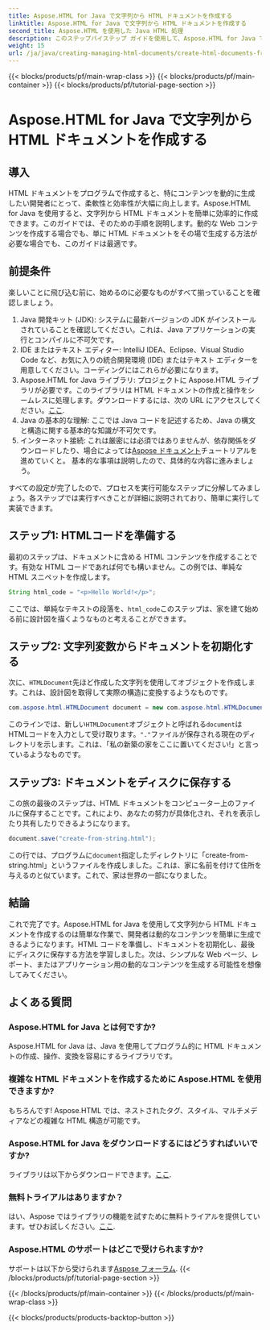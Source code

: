 ```yaml
---
title: Aspose.HTML for Java で文字列から HTML ドキュメントを作成する
linktitle: Aspose.HTML for Java で文字列から HTML ドキュメントを作成する
second_title: Aspose.HTML を使用した Java HTML 処理
description: このステップバイステップ ガイドを使用して、Aspose.HTML for Java で文字列から HTML ドキュメントを作成する方法を学習します。
weight: 15
url: /ja/java/creating-managing-html-documents/create-html-documents-from-string/
---
```


{{< blocks/products/pf/main-wrap-class >}}
{{< blocks/products/pf/main-container >}}
{{< blocks/products/pf/tutorial-page-section >}}

# Aspose.HTML for Java で文字列から HTML ドキュメントを作成する

## 導入
HTML ドキュメントをプログラムで作成すると、特にコンテンツを動的に生成したい開発者にとって、柔軟性と効率性が大幅に向上します。Aspose.HTML for Java を使用すると、文字列から HTML ドキュメントを簡単に効率的に作成できます。このガイドでは、そのための手順を説明します。動的な Web コンテンツを作成する場合でも、単に HTML ドキュメントをその場で生成する方法が必要な場合でも、このガイドは最適です。
## 前提条件
楽しいことに飛び込む前に、始めるのに必要なものがすべて揃っていることを確認しましょう。
1. Java 開発キット (JDK): システムに最新バージョンの JDK がインストールされていることを確認してください。これは、Java アプリケーションの実行とコンパイルに不可欠です。
2. IDE またはテキスト エディター: IntelliJ IDEA、Eclipse、Visual Studio Code など、お気に入りの統合開発環境 (IDE) またはテキスト エディターを用意してください。コーディングにはこれらが必要になります。
3.  Aspose.HTML for Java ライブラリ: プロジェクトに Aspose.HTML ライブラリが必要です。このライブラリは HTML ドキュメントの作成と操作をシームレスに処理します。ダウンロードするには、次の URL にアクセスしてください。[ここ](https://releases.aspose.com/html/java/).
4. Java の基本的な理解: ここでは Java コードを記述するため、Java の構文と構造に関する基本的な知識が不可欠です。
5. インターネット接続: これは厳密には必須ではありませんが、依存関係をダウンロードしたり、場合によっては[Aspose ドキュメント](https://reference.aspose.com/html/java/)チュートリアルを進めていくと。
基本的な事項は説明したので、具体的な内容に進みましょう。

すべての設定が完了したので、プロセスを実行可能なステップに分解してみましょう。各ステップでは実行すべきことが詳細に説明されており、簡単に実行して実装できます。
## ステップ1: HTMLコードを準備する

最初のステップは、ドキュメントに含める HTML コンテンツを作成することです。有効な HTML コードであれば何でも構いません。この例では、単純な HTML スニペットを作成します。
```java
String html_code = "<p>Hello World!</p>";
```
ここでは、単純なテキストの段落を、`html_code`このステップは、家を建て始める前に設計図を描くようなものと考えることができます。
## ステップ2: 文字列変数からドキュメントを初期化する

次に、`HTMLDocument`先ほど作成した文字列を使用してオブジェクトを作成します。これは、設計図を取得して実際の構造に変換するようなものです。
```java
com.aspose.html.HTMLDocument document = new com.aspose.html.HTMLDocument(html_code, ".");
```
このラインでは、新しい`HTMLDocument`オブジェクトと呼ばれる`document`はHTMLコードを入力として受け取ります。`"."`ファイルが保存される現在のディレクトリを示します。これは、「私の新築の家をここに置いてください!」と言っているようなものです。
## ステップ3: ドキュメントをディスクに保存する

この旅の最後のステップは、HTML ドキュメントをコンピューター上のファイルに保存することです。これにより、あなたの努力が具体化され、それを表示したり共有したりできるようになります。
```java
document.save("create-from-string.html");
```
この行では、プログラムに`document`指定したディレクトリに「create-from-string.html」というファイルを作成しました。これは、家に名前を付けて住所を与えるのと似ています。これで、家は世界の一部になりました。
## 結論
これで完了です。Aspose.HTML for Java を使用して文字列から HTML ドキュメントを作成するのは簡単な作業で、開発者は動的なコンテンツを簡単に生成できるようになります。HTML コードを準備し、ドキュメントを初期化し、最後にディスクに保存する方法を学習しました。次は、シンプルな Web ページ、レポート、またはアプリケーション用の動的なコンテンツを生成する可能性を想像してみてください。
## よくある質問
### Aspose.HTML for Java とは何ですか?
Aspose.HTML for Java は、Java を使用してプログラム的に HTML ドキュメントの作成、操作、変換を容易にするライブラリです。
### 複雑な HTML ドキュメントを作成するために Aspose.HTML を使用できますか?
もちろんです! Aspose.HTML では、ネストされたタグ、スタイル、マルチメディアなどの複雑な HTML 構造が可能です。
### Aspose.HTML for Java をダウンロードするにはどうすればいいですか?
ライブラリは以下からダウンロードできます。[ここ](https://releases.aspose.com/html/java/).
### 無料トライアルはありますか？
はい、Aspose ではライブラリの機能を試すために無料トライアルを提供しています。ぜひお試しください。[ここ](https://releases.aspose.com/).
### Aspose.HTML のサポートはどこで受けられますか?
サポートは以下から受けられます[Aspose フォーラム](https://forum.aspose.com/c/html/29).
{{< /blocks/products/pf/tutorial-page-section >}}

{{< /blocks/products/pf/main-container >}}
{{< /blocks/products/pf/main-wrap-class >}}

{{< blocks/products/products-backtop-button >}}

